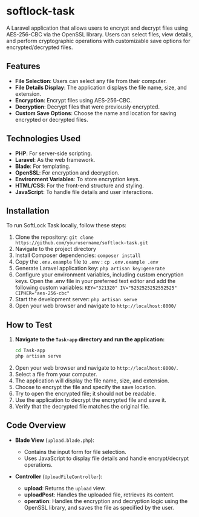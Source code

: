 # softlock-task
 A Laravel application that allows users to encrypt and decrypt files using AES-256-CBC via the OpenSSL library. Users can select files, view details, and perform cryptographic operations with customizable save options for encrypted/decrypted files.


## Features

- **File Selection**: Users can select any file from their computer.
- **File Details Display**: The application displays the file name, size, and extension.
- **Encryption**: Encrypt files using AES-256-CBC.
- **Decryption**: Decrypt files that were previously encrypted.
- **Custom Save Options**: Choose the name and location for saving encrypted or decrypted files.

## Technologies Used

- **PHP**: For server-side scripting.
- **Laravel**: As the web framework.
- **Blade**: For templating.
- **OpenSSL**: For encryption and decryption.
- **Environment Variables**: To store encryption keys.
- **HTML/CSS**: For the front-end structure and styling.
- **JavaScript**: To handle file details and user interactions.

## Installation

To run SoftLock Task locally, follow these steps:

1. Clone the repository: `git clone https://github.com/yourusername/softlock-task.git`
2. Navigate to the project directory
3. Install Composer dependencies: `composer install`
4. Copy the `.env.example` file to `.env` :  `cp .env.example .env`
5. Generate Laravel application key: `php artisan key:generate`
6. Configure your environment variables, including custom encryption keys. Open the .env file in your preferred text editor and add the following custom variables:
`KEY="321320"
IV="5252525252552525"
CIPHER="aes-256-cbc"`
6. Start the development server: `php artisan serve`
7. Open your web browser and navigate to `http://localhost:8000/`

## How to Test

1. **Navigate to the `Task-app` directory and run the application:**
   ```sh
   cd Task-app
   php artisan serve
2. Open your web browser and navigate to `http://localhost:8000/`.
3. Select a file from your computer.
4. The application will display the file name, size, and extension.
5. Choose to encrypt the file and specify the save location.
6. Try to open the encrypted file; it should not be readable.
7. Use the application to decrypt the encrypted file and save it.
8. Verify that the decrypted file matches the original file.

## Code Overview

- **Blade View** (`upload.blade.php`):
  - Contains the input form for file selection.
  - Uses JavaScript to display file details and handle encrypt/decrypt operations.

- **Controller** (`UploadFileController`):
  - **upload**: Returns the `upload` view.
  - **uploadPost**: Handles the uploaded file, retrieves its content.
  - **operation**: Handles the encryption and decryption logic using the OpenSSL library, and saves the file as specified by the user.
